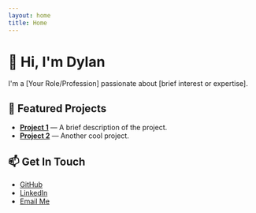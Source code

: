 ```yaml
---
layout: home
title: Home
---
```


# 👋 Hi, I'm Dylan
I'm a [Your Role/Profession] passionate about [brief interest or expertise].  

## 🌟 Featured Projects
- **[Project 1](https://github.com/yourusername/project1)** — A brief description of the project.
- **[Project 2](https://github.com/yourusername/project2)** — Another cool project.

## 📫 Get In Touch
- [GitHub](https://github.com/yourusername)
- [LinkedIn](https://linkedin.com/in/yourusername)
- [Email Me](mailto:youremail@example.com)
